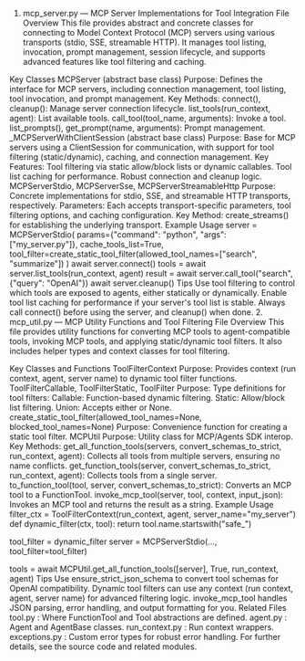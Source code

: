 1. mcp_server.py — MCP Server Implementations for Tool Integration
File Overview
This file provides abstract and concrete classes for connecting to Model Context Protocol (MCP) servers using various transports (stdio, SSE, streamable HTTP). It manages tool listing, invocation, prompt management, session lifecycle, and supports advanced features like tool filtering and caching.

Key Classes
MCPServer (abstract base class)
Purpose: Defines the interface for MCP servers, including connection management, tool listing, tool invocation, and prompt management.
Key Methods:
connect(), cleanup(): Manage server connection lifecycle.
list_tools(run_context, agent): List available tools.
call_tool(tool_name, arguments): Invoke a tool.
list_prompts(), get_prompt(name, arguments): Prompt management.
_MCPServerWithClientSession (abstract base class)
Purpose: Base for MCP servers using a ClientSession for communication, with support for tool filtering (static/dynamic), caching, and connection management.
Key Features:
Tool filtering via static allow/block lists or dynamic callables.
Tool list caching for performance.
Robust connection and cleanup logic.
MCPServerStdio, MCPServerSse, MCPServerStreamableHttp
Purpose: Concrete implementations for stdio, SSE, and streamable HTTP transports, respectively.
Parameters: Each accepts transport-specific parameters, tool filtering options, and caching configuration.
Key Method: create_streams() for establishing the underlying transport.
Example Usage
server = MCPServerStdio(
    params={"command": "python", "args": ["my_server.py"]},
    cache_tools_list=True,
    tool_filter=create_static_tool_filter(allowed_tool_names=["search", "summarize"])
)
await server.connect()
tools = await server.list_tools(run_context, agent)
result = await server.call_tool("search", {"query": "OpenAI"})
await server.cleanup()
Tips
Use tool filtering to control which tools are exposed to agents, either statically or dynamically.
Enable tool list caching for performance if your server's tool list is stable.
Always call connect() before using the server, and cleanup() when done.
2. mcp_util.py — MCP Utility Functions and Tool Filtering
File Overview
This file provides utility functions for converting MCP tools to agent-compatible tools, invoking MCP tools, and applying static/dynamic tool filters. It also includes helper types and context classes for tool filtering.

Key Classes and Functions
ToolFilterContext
Purpose: Provides context (run context, agent, server name) to dynamic tool filter functions.
ToolFilterCallable, ToolFilterStatic, ToolFilter
Purpose: Type definitions for tool filters:
Callable: Function-based dynamic filtering.
Static: Allow/block list filtering.
Union: Accepts either or None.
create_static_tool_filter(allowed_tool_names=None, blocked_tool_names=None)
Purpose: Convenience function for creating a static tool filter.
MCPUtil
Purpose: Utility class for MCP/Agents SDK interop.
Key Methods:
get_all_function_tools(servers, convert_schemas_to_strict, run_context, agent): Collects all tools from multiple servers, ensuring no name conflicts.
get_function_tools(server, convert_schemas_to_strict, run_context, agent): Collects tools from a single server.
to_function_tool(tool, server, convert_schemas_to_strict): Converts an MCP tool to a FunctionTool.
invoke_mcp_tool(server, tool, context, input_json): Invokes an MCP tool and returns the result as a string.
Example Usage
filter_ctx = ToolFilterContext(run_context, agent, server_name="my_server")
def dynamic_filter(ctx, tool):
    return tool.name.startswith("safe_")

tool_filter = dynamic_filter
server = MCPServerStdio(..., tool_filter=tool_filter)

tools = await MCPUtil.get_all_function_tools([server], True, run_context, agent)
Tips
Use ensure_strict_json_schema to convert tool schemas for OpenAI compatibility.
Dynamic tool filters can use any context (run context, agent, server name) for advanced filtering logic.
invoke_mcp_tool handles JSON parsing, error handling, and output formatting for you.
Related Files
tool.py
: Where FunctionTool and Tool abstractions are defined.
agent.py
: Agent and AgentBase classes.
run_context.py
: Run context wrappers.
exceptions.py
: Custom error types for robust error handling.
For further details, see the source code and related modules.
